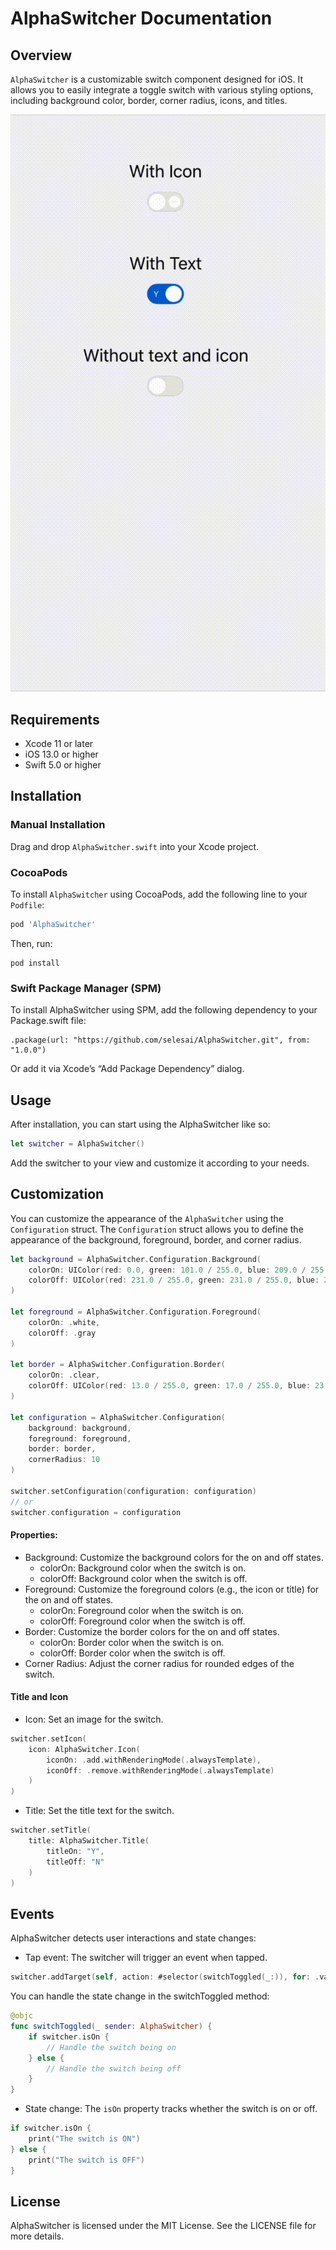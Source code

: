 # AlphaSwitcher Documentation

## Overview

`AlphaSwitcher` is a customizable switch component designed for iOS. It allows you to easily integrate a toggle switch with various styling options, including background color, border, corner radius, icons, and titles.

![AlphaSwitcher Demo](demo.gif)

## Requirements

- Xcode 11 or later
- iOS 13.0 or higher
- Swift 5.0 or higher

## Installation
### Manual Installation
Drag and drop `AlphaSwitcher.swift` into your Xcode project.

### CocoaPods
To install `AlphaSwitcher` using CocoaPods, add the following line to your `Podfile`:

```ruby
pod 'AlphaSwitcher'
```

Then, run:
```
pod install
```

### Swift Package Manager (SPM)
To install AlphaSwitcher using SPM, add the following dependency to your Package.swift file:
```
.package(url: "https://github.com/selesai/AlphaSwitcher.git", from: "1.0.0")
```

Or add it via Xcode’s “Add Package Dependency” dialog.

## Usage
After installation, you can start using the AlphaSwitcher like so:
```swift
let switcher = AlphaSwitcher()
```

Add the switcher to your view and customize it according to your needs.

## Customization
You can customize the appearance of the `AlphaSwitcher` using the `Configuration` struct. The `Configuration` struct allows you to define the appearance of the background, foreground, border, and corner radius.
```swift
let background = AlphaSwitcher.Configuration.Background(
    colorOn: UIColor(red: 0.0, green: 101.0 / 255.0, blue: 209.0 / 255.0, alpha: 1.0),
    colorOff: UIColor(red: 231.0 / 255.0, green: 231.0 / 255.0, blue: 232.0 / 255.0, alpha: 1.0)
)

let foreground = AlphaSwitcher.Configuration.Foreground(
    colorOn: .white,
    colorOff: .gray
)

let border = AlphaSwitcher.Configuration.Border(
    colorOn: .clear,
    colorOff: UIColor(red: 13.0 / 255.0, green: 17.0 / 255.0, blue: 23.0 / 255.0, alpha: 0.05)
)

let configuration = AlphaSwitcher.Configuration(
    background: background,
    foreground: foreground,
    border: border,
    cornerRadius: 10
)

switcher.setConfiguration(configuration: configuration)
// or
switcher.configuration = configuration
```

#### Properties:
- Background: Customize the background colors for the on and off states.
    - colorOn: Background color when the switch is on.
    - colorOff: Background color when the switch is off.
- Foreground: Customize the foreground colors (e.g., the icon or title) for the on and off states.
    - colorOn: Foreground color when the switch is on.
    - colorOff: Foreground color when the switch is off.
- Border: Customize the border colors for the on and off states.
    - colorOn: Border color when the switch is on.
    - colorOff: Border color when the switch is off.
- Corner Radius: Adjust the corner radius for rounded edges of the switch.

#### Title and Icon
- Icon: Set an image for the switch.
```swift
switcher.setIcon(
    icon: AlphaSwitcher.Icon(
        iconOn: .add.withRenderingMode(.alwaysTemplate),
        iconOff: .remove.withRenderingMode(.alwaysTemplate)
    )
)
```

- Title: Set the title text for the switch.
```swift
switcher.setTitle(
    title: AlphaSwitcher.Title(
        titleOn: "Y",
        titleOff: "N"
    )
)
```

## Events
AlphaSwitcher detects user interactions and state changes:
- Tap event: The switcher will trigger an event when tapped.
```swift
switcher.addTarget(self, action: #selector(switchToggled(_:)), for: .valueChanged)
```

You can handle the state change in the switchToggled method:
```swift
@objc
func switchToggled(_ sender: AlphaSwitcher) {
    if switcher.isOn {
        // Handle the switch being on
    } else {
        // Handle the switch being off
    }
}
```

- State change: The `isOn` property tracks whether the switch is on or off.
```swift
if switcher.isOn {
    print("The switch is ON")
} else {
    print("The switch is OFF")
}
```


## License
AlphaSwitcher is licensed under the MIT License. See the LICENSE file for more details.
